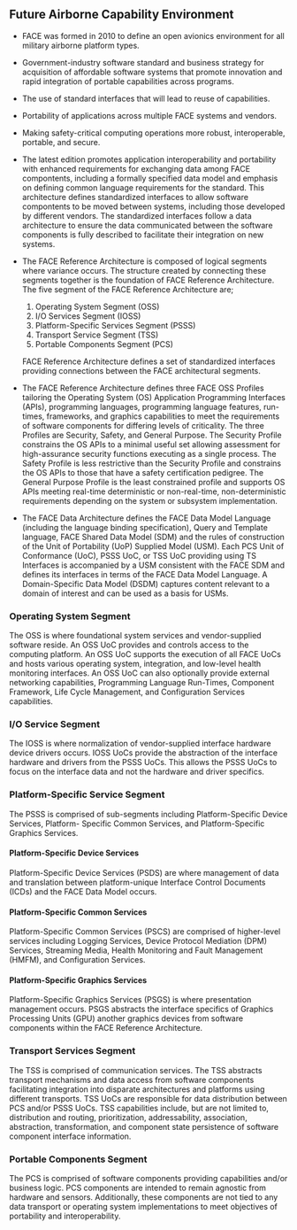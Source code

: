## Future Airborne Capability Environment

 - FACE was formed in 2010 to define an open avionics environment for all military
   airborne platform types.
 
 - Government-industry software standard and business strategy for acquisition
   of affordable software systems that promote innovation and rapid integration of
   portable capabilities across programs.
 
 - The use of standard interfaces that will lead to reuse of capabilities.

 - Portability of applications across multiple FACE systems and vendors.

 - Making safety-critical computing operations more robust, interoperable, portable,
   and secure.
   
 - The latest edition promotes application interoperability and portability with
   enhanced requirements for exchanging data among FACE compontents, including a 
   formally specified data model and emphasis on defining common language requirements
   for the standard. This architecture defines standardized interfaces to allow
   software compontents to be moved between systems, including those developed by
   different vendors. The standardized interfaces follow a data architecture to ensure
   the data communicated between the software components is fully described to facilitate
   their integration on new systems.
   
 - The FACE Reference Architecture is composed of logical segments where variance occurs.
   The structure created by connecting these segments together is the foundation of FACE
   Reference Architecture. The five segment of the FACE Reference Architecture are;

    1. Operating System Segment (OSS)
	2. I/O Services Segment (IOSS)
	3. Platform-Specific Services Segment (PSSS)
	4. Transport Service Segment (TSS)
	5. Portable Components Segment (PCS)
  
   FACE Reference Architecture defines a set of standardized interfaces providing connections 
   between the FACE architectural segments.
   
 - The FACE Reference Architecture defines three FACE OSS Profiles tailoring the Operating System (OS) 
   Application Programming Interfaces (APIs), programming languages, programming language features, 
   run-times, frameworks, and graphics capabilities to meet the requirements of software components 
   for differing levels of criticality. The three Profiles are Security, Safety, and General Purpose. 
   The Security Profile constrains the OS APIs to a minimal useful set allowing assessment for 
   high-assurance security functions executing as a single process. The Safety Profile is less 
   restrictive than the Security Profile and constrains the OS APIs to those that have a safety 
   certification pedigree. The General Purpose Profile is the least constrained profile and supports 
   OS APIs meeting real-time deterministic or non-real-time, non-deterministic requirements depending 
   on the system or subsystem implementation. 

 - The FACE Data Architecture defines the FACE Data Model Language (including the language binding 
   specification), Query and Template language, FACE Shared Data Model (SDM) and the rules of 
   construction of the Unit of Portability (UoP) Supplied Model (USM). Each PCS Unit of Conformance 
   (UoC), PSSS UoC, or TSS UoC providing using TS Interfaces is accompanied by a USM consistent with 
   the FACE SDM and defines its interfaces in terms of the FACE Data Model Language. A Domain-Specific 
   Data Model (DSDM) captures content relevant to a domain of interest and can be used as a basis for 
   USMs.

### Operating System Segment
 The OSS is where foundational system services and vendor-supplied software reside. An OSS
 UoC provides and controls access to the computing platform. An OSS UoC supports the
 execution of all FACE UoCs and hosts various operating system, integration, and low-level
 health monitoring interfaces. An OSS UoC can also optionally provide external networking
 capabilities, Programming Language Run-Times, Component Framework, Life Cycle Management, 
 and Configuration Services capabilities.

### I/O Service Segment
 The IOSS is where normalization of vendor-supplied interface hardware device drivers occurs.
 IOSS UoCs provide the abstraction of the interface hardware and drivers from the PSSS UoCs.
 This allows the PSSS UoCs to focus on the interface data and not the hardware and driver
 specifics.

### Platform-Specific Service Segment
 The PSSS is comprised of sub-segments including Platform-Specific Device Services, Platform-
 Specific Common Services, and Platform-Specific Graphics Services.

#### Platform-Specific Device Services
 Platform-Specific Device Services (PSDS) are where management of data and translation
 between platform-unique Interface Control Documents (ICDs) and the FACE Data Model
 occurs.

#### Platform-Specific Common Services
 Platform-Specific Common Services (PSCS) are comprised of higher-level services including
 Logging Services, Device Protocol Mediation (DPM) Services, Streaming Media, Health
 Monitoring and Fault Management (HMFM), and Configuration Services.

#### Platform-Specific Graphics Services
 Platform-Specific Graphics Services (PSGS) is where presentation management occurs. PSGS
 abstracts the interface specifics of Graphics Processing Units (GPU) another graphics devices
 from software components within the FACE Reference Architecture.

### Transport Services Segment
 The TSS is comprised of communication services. The TSS abstracts transport mechanisms and
 data access from software components facilitating integration into disparate architectures and
 platforms using different transports. TSS UoCs are responsible for data distribution between
 PCS and/or PSSS UoCs. TSS capabilities include, but are not limited to, distribution and routing,
 prioritization, addressability, association, abstraction, transformation, and component state
 persistence of software component interface information.

### Portable Components Segment
 The PCS is comprised of software components providing capabilities and/or business logic. PCS
 components are intended to remain agnostic from hardware and sensors. Additionally, these
 components are not tied to any data transport or operating system implementations to meet
 objectives of portability and interoperability.
